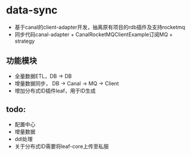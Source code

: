 # data-sync
+ 基于canal的client-adapter开发，抽离原有项目的rdb插件及支持rocketmq
+ 同步代码canal-adapter + CanalRocketMQClientExample订阅MQ + strategy

## 功能模块
+ 全量数据ETL，DB -> DB
+ 增量数据同步， DB -> Canal -> MQ -> Client
+ 增加分布式ID插件leaf，用于ID生成

## todo:
+ 配置中心
+ 增量数据
+ ddl处理
+ 关于分布式ID需要将leaf-core上传至私服